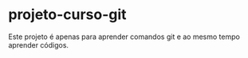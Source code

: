 # projeto-curso-git
Este projeto é apenas para aprender comandos git e ao mesmo tempo aprender códigos.
